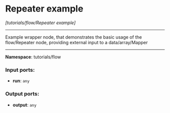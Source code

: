 # Repeater example

_[tutorials/flow/Repeater example]_

---

Example wrapper node, that demonstrates the basic usage of the flow/Repeater node, providing external input to a data/array/Mapper

---

__Namespace__: tutorials/flow

### Input ports:

* __run__: ` any `

### Output ports:

* __output__: ` any `

